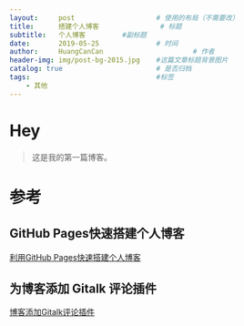 ```yaml
---
layout:     post                    # 使用的布局（不需要改）
title:      搭建个人博客               # 标题 
subtitle:   个人博客         #副标题
date:       2019-05-25              # 时间
author:     HuangCanCan                      # 作者
header-img: img/post-bg-2015.jpg    #这篇文章标题背景图片
catalog: true                       # 是否归档
tags:                               #标签
    - 其他
---
```


# Hey
>这是我的第一篇博客。

# 参考
## GitHub Pages快速搭建个人博客 
[利用GitHub Pages快速搭建个人博客](https://www.jianshu.com/p/e68fba58f75c)

## 为博客添加 Gitalk 评论插件
[博客添加Gitalk评论插件](https://qiubaiying.github.io/2017/12/19/%E4%B8%BA%E5%8D%9A%E5%AE%A2%E6%B7%BB%E5%8A%A0-Gitalk-%E8%AF%84%E8%AE%BA%E6%8F%92%E4%BB%B6/)
